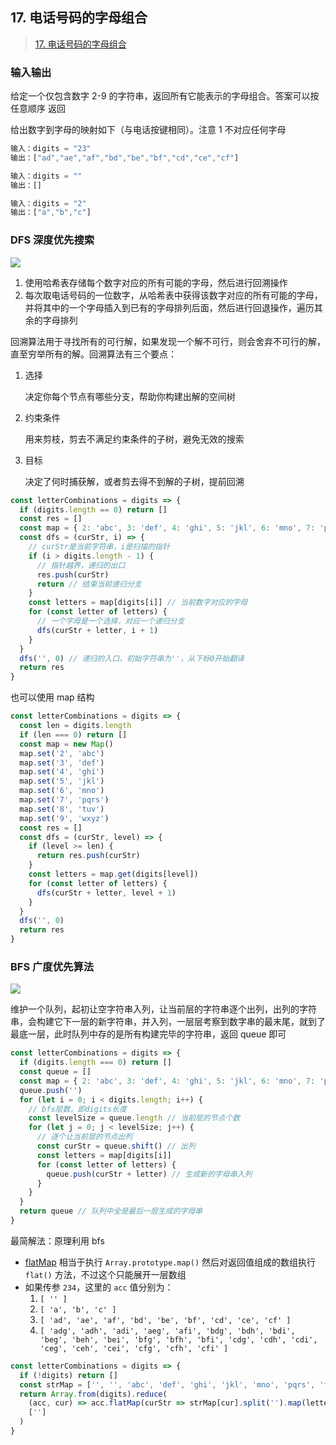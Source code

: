 ## 17. 电话号码的字母组合

> [17. 电话号码的字母组合](https://leetcode-cn.com/problems/letter-combinations-of-a-phone-number/)

### 输入输出

给定一个仅包含数字 2-9 的字符串，返回所有它能表示的字母组合。答案可以按 任意顺序 返回

给出数字到字母的映射如下（与电话按键相同）。注意 1 不对应任何字母

```js
输入：digits = "23"
输出：["ad","ae","af","bd","be","bf","cd","ce","cf"]
```

```js
输入：digits = ""
输出：[]
```

```js
输入：digits = "2"
输出：["a","b","c"]
```

### DFS 深度优先搜索

![](https://gitee.com/lilyn/pic/raw/master/jslearn-img/17思路5.png)

1. 使用哈希表存储每个数字对应的所有可能的字母，然后进行回溯操作
2. 每次取电话号码的一位数字，从哈希表中获得该数字对应的所有可能的字母，并将其中的一个字母插入到已有的字母排列后面，然后进行回退操作，遍历其余的字母排列

回溯算法用于寻找所有的可行解，如果发现一个解不可行，则会舍弃不可行的解，直至穷举所有的解。回溯算法有三个要点：

1. 选择

   决定你每个节点有哪些分支，帮助你构建出解的空间树

2. 约束条件

   用来剪枝，剪去不满足约束条件的子树，避免无效的搜索

3. 目标

   决定了何时捕获解，或者剪去得不到解的子树，提前回溯

```js
const letterCombinations = digits => {
  if (digits.length == 0) return []
  const res = []
  const map = { 2: 'abc', 3: 'def', 4: 'ghi', 5: 'jkl', 6: 'mno', 7: 'pqrs', 8: 'tuv', 9: 'wxyz' }
  const dfs = (curStr, i) => {
    // curStr是当前字符串，i是扫描的指针
    if (i > digits.length - 1) {
      // 指针越界，递归的出口
      res.push(curStr)
      return // 结束当前递归分支
    }
    const letters = map[digits[i]] // 当前数字对应的字母
    for (const letter of letters) {
      // 一个字母是一个选择，对应一个递归分支
      dfs(curStr + letter, i + 1)
    }
  }
  dfs('', 0) // 递归的入口，初始字符串为''，从下标0开始翻译
  return res
}
```

也可以使用 map 结构

```js
const letterCombinations = digits => {
  const len = digits.length
  if (len === 0) return []
  const map = new Map()
  map.set('2', 'abc')
  map.set('3', 'def')
  map.set('4', 'ghi')
  map.set('5', 'jkl')
  map.set('6', 'mno')
  map.set('7', 'pqrs')
  map.set('8', 'tuv')
  map.set('9', 'wxyz')
  const res = []
  const dfs = (curStr, level) => {
    if (level >= len) {
      return res.push(curStr)
    }
    const letters = map.get(digits[level])
    for (const letter of letters) {
      dfs(curStr + letter, level + 1)
    }
  }
  dfs('', 0)
  return res
}
```

### BFS 广度优先算法

![](https://gitee.com/lilyn/pic/raw/master/jslearn-img/17思路6.png)

维护一个队列，起初让空字符串入列，让当前层的字符串逐个出列，出列的字符串，会构建它下一层的新字符串，并入列，一层层考察到数字串的最末尾，就到了最底一层，此时队列中存的是所有构建完毕的字符串，返回 queue 即可

```js
const letterCombinations = digits => {
  if (digits.length === 0) return []
  const queue = []
  const map = { 2: 'abc', 3: 'def', 4: 'ghi', 5: 'jkl', 6: 'mno', 7: 'pqrs', 8: 'tuv', 9: 'wxyz' }
  queue.push('')
  for (let i = 0; i < digits.length; i++) {
    // bfs层数，即digits长度
    const levelSize = queue.length // 当前层的节点个数
    for (let j = 0; j < levelSize; j++) {
      // 逐个让当前层的节点出列
      const curStr = queue.shift() // 出列
      const letters = map[digits[i]]
      for (const letter of letters) {
        queue.push(curStr + letter) // 生成新的字母串入列
      }
    }
  }
  return queue // 队列中全是最后一层生成的字母串
}
```

最简解法：原理利用 bfs

- [flatMap](https://es6.ruanyifeng.com/#docs/array#%E5%AE%9E%E4%BE%8B%E6%96%B9%E6%B3%95%EF%BC%9Aflat%EF%BC%8CflatMap) 相当于执行 `Array.prototype.map()` 然后对返回值组成的数组执行 `flat()` 方法，不过这个只能展开一层数组
- 如果传参 `234`，这里的 `acc` 值分别为：
  1. `[ '' ]`
  2. `[ 'a', 'b', 'c' ]`
  3. `[ 'ad', 'ae', 'af', 'bd', 'be', 'bf', 'cd', 'ce', 'cf' ]`
  4. `[ 'adg', 'adh', 'adi', 'aeg', 'afi', 'bdg', 'bdh', 'bdi', 'beg', 'beh', 'bei', 'bfg', 'bfh', 'bfi', 'cdg', 'cdh', 'cdi', 'ceg', 'ceh', 'cei', 'cfg', 'cfh', 'cfi' ]`

```js
const letterCombinations = digits => {
  if (!digits) return []
  const strMap = ['', '', 'abc', 'def', 'ghi', 'jkl', 'mno', 'pqrs', 'tuv', 'wxyz']
  return Array.from(digits).reduce(
    (acc, cur) => acc.flatMap(curStr => strMap[cur].split('').map(letter => curStr + letter)),
    ['']
  )
}
```